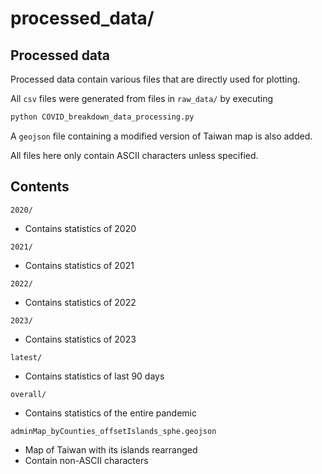 processed_data/
===============


Processed data
--------------

Processed data contain various files that are directly used for plotting.

All `csv` files were generated from files in `raw_data/` by executing
```python
python COVID_breakdown_data_processing.py
```
A `geojson` file containing a modified version of Taiwan map is also added.

All files here only contain ASCII characters unless specified.


Contents
--------

`2020/`
- Contains statistics of 2020

`2021/`
- Contains statistics of 2021

`2022/`
- Contains statistics of 2022

`2023/`
- Contains statistics of 2023

`latest/`
- Contains statistics of last 90 days

`overall/`
- Contains statistics of the entire pandemic

`adminMap_byCounties_offsetIslands_sphe.geojson`
- Map of Taiwan with its islands rearranged
- Contain non-ASCII characters
